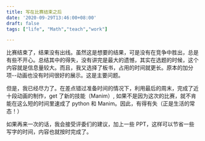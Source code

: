 ```yaml
---
title: 写在比赛结束之后
date: '2020-09-29T13:46:00+08:00'
draft: false
tags: ["life", "Math","teach","work"]

---
```


比赛结束了，结果没有出线。虽然这是想要的结果，可是没有在竞争中胜出，总是有些不开心。总结其中的得失，没有讲完是最大的遗憾，其实在选题的时候，这个内容就是信息量较大。而且，我又选择了板书，占用的时间就更长。原本的加分项--动画也没有时间很好的展示。这是主要问题。

但是，我已经尽力了。在差点错过准备时间的情况下，利用最后的周末，完成了近十段动画的制作，get 了新的技能（Manim）, 如果不是因为这次的比赛，就不肯能在这么短的时间里速成了 python 和 Manim。因此，有得有失（正是生活的常态！）

如果再来一次的话，我会接受评委们的建议，加上一些 PPT，这样可以节省一些写字的时间，内容也就按时完成了。